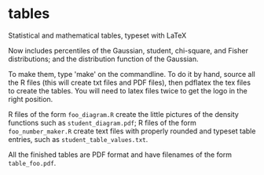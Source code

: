 # tables

Statistical and mathematical tables, typeset with LaTeX

Now includes percentiles of the Gaussian, student, chi-square, and
Fisher distributions; and the distribution function of the Gaussian.

To make them, type 'make' on the commandline.  To do it by hand,
source all the R files (this will create txt files and PDF files),
then pdflatex the tex files to create the tables.  You will need to
latex files twice to get the logo in the right position.

R files of the form `foo_diagram.R` create the little pictures of the
density functions such as `student_diagram.pdf`; R files of the form
`foo_number_maker.R` create text files with properly rounded and
typeset table entries, such as `student_table_values.txt`.

All the finished tables are PDF format and have filenames of the
form `table_foo.pdf`.







